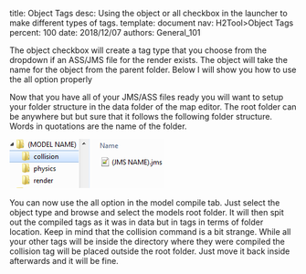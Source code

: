 title:      Object Tags
desc:       Using the object or all checkbox in the launcher to make different types of tags.
template:   document
nav:        H2Tool>Object Tags
percent:    100
date:       2018/12/07
authors:    General_101

The object checkbox will create a tag type that you choose from the dropdown if an ASS/JMS file for the render exists. The object will take the name for the object from the parent folder. Below I will show you how to use the all option properly

Now that you have all of your JMS/ASS files ready you will want to setup your folder structure in the data folder of the map editor. The root folder can be anywhere but but sure that it follows the following folder structure.
Words in quotations are the name of the folder.
 
![](assets/FolderSetup.png)
        
You can now use the all option in the model compile tab. Just select the object type and browse and select the models root folder. It will then spit out the compiled tags as it was in data but in tags in terms of folder location.
Keep in mind that the collision command is a bit strange. While all your other tags will be inside the directory where they were compiled the collision tag will be placed outside the root folder.
Just move it back inside afterwards and it will be fine.